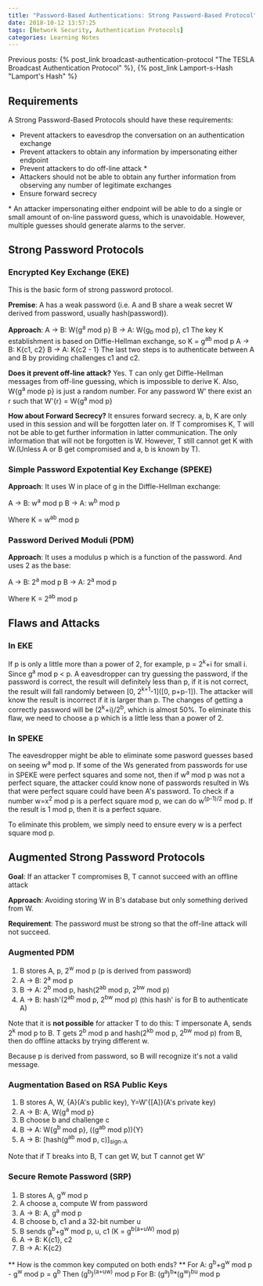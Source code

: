 ```yaml
---
title: "Password-Based Authentications: Strong Password-Based Protocol"
date: 2018-10-12 13:57:25
tags: [Network Security, Authentication Protocols]
categories: Learning Notes
---
```


Previous posts: {% post_link broadcast-authentication-protocol "The TESLA Broadcast Authentication Protocol" %}, {% post_link Lamport-s-Hash "Lamport's Hash" %}

## Requirements
A Strong Password-Based Protocols should have these requirements:

- Prevent attackers to eavesdrop the conversation on an authentication exchange
- Prevent attackers to obtain any information by impersonating either endpoint
- Prevent attackers to do off-line attack *
- Attackers should not be able to obtain any further information from observing any number of legitimate exchanges
- Ensure forward secrecy

\* An attacker impersonating either endpoint will be able to do a single or small amount of on-line password guess, which is unavoidable. However, multiple guesses should generate alarms to the server.

## Strong Password Protocols

### Encrypted Key Exchange (EKE)
This is the basic form of strong password protocol.

**Premise**: 
A has a weak password (i.e. A and B share a weak secret W derived from password, usually hash(password)).

**Approach**: 
A -> B: W{g<sup>a</sup> mod p}
B -> A: W{g<sub>b</sub> mod p}, c1
The key K establishment is based on Diffie-Hellman exchange, so K = g<sup>ab</sup> mod p
A -> B: K{c1, c2}
B -> A: K{c2 - 1}
The last two steps is to authenticate between A and B by providing challenges c1 and c2.

**Does it prevent off-line attack?**
Yes. T can only get Diffle-Hellman messages from off-line guessing, which is impossible to derive K. Also, W{g<sup>a</sup> mode p} is just a random number. For any password W' there exist an r such that W'{r} = W{g<sup>a</sup> mod p}

**How about Forward Secrecy?**
It ensures forward secrecy. a, b, K are only used in this session and will be forgotten later on. If T compromises K, T will not be able to get further information in latter communication.
The only information that will not be forgotten is W. However, T still cannot get K with W.(Unless A or B get compromised and a, b is known by T).


### Simple Password Expotential Key Exchange (SPEKE)

**Approach**:
It uses W in place of g in the Diffle-Hellman exchange:

A -> B: w<sup>a</sup> mod p
B -> A: w<sup>b</sup> mod p

Where K = w<sup>ab</sup> mod p

### Password Derived Moduli (PDM)

**Approach**:
It uses a modulus p which is a function of the password. And uses 2 as the base:

A -> B: 2<sup>a</sup> mod p
B -> A: 2<sup>a</sup> mod p

Where K = 2<sup>ab</sup> mod p


## Flaws and Attacks

### In EKE

If p is only a little more than a power of 2, for example, p = 2<sup>k</sup>+i for small i.
Since g<sup>a</sup> mod p < p. A eavesdropper can try guessing the password, if the password is correct, the result will definitely less than p, if it is not correct, the result will fall randomly between \[0, 2<sup>k+1</sup>-1](\[0, p+p-1]). The attacker will know the result is incorrect if it is larger than p.
The changes of getting a correctly password will be (2<sup>k</sup>+i)/2<sup>b</sup>, which is almost 50%.
To eliminate this flaw, we need to choose a p which is a little less than a power of 2.

### In SPEKE

The eavesdropper might be able to eliminate some pasword guesses based on seeing w<sup>a</sup> mod p. If some of the Ws generated from passwords for use in SPEKE were perfect squares and some not, then if w<sup>a</sup> mod p was not a perfect square, the attacker could know none of passwords resulted in Ws that were perfect square could have been A's password.
To check if a number w=x<sup>2</sup> mod p is a perfect square mod p, we can do w<sup>(p-1)/2</sup> mod p. If the result is 1 mod p, then it is a perfect square.

To eliminate this problem, we simply need to ensure every w is a perfect square mod p.

## Augmented Strong Password Protocols

**Goal**: If an attacker T compromises B, T cannot succeed with an offline attack

**Approach**: Avoiding storing W in B's database but only something derived from W.

**Requirement**: The password must be strong so that the off-line attack will not succeed.

### Augmented PDM

1. B stores A, p, 2<sup>w</sup> mod p (p is derived from password)
2. A -> B: 2<sup>a</sup> mod p
3. B -> A: 2<sup>b</sup> mod p, hash(2<sup>ab</sup> mod p, 2<sup>bw</sup> mod p)
4. A -> B: hash'(2<sup>ab</sup> mod p, 2<sup>bw</sup> mod p) (this hash' is for B to authenticate A)

Note that it is **not possible** for attacker T to do this:
T impersonate A, sends 2<sup>k</sup> mod p to B. T gets 2<sup>b</sup> mod p and hash(2<sup>kb</sup> mod p, 2<sup>bw</sup> mod p) from B, then do offline attacks by trying different w.

Because p is derived from password, so B will recognize it's not a valid message.

### Augmentation Based on RSA Public Keys

1. B stores A, W, {A}(A's public key), Y=W'{\[A]}(A's private key)
2. A -> B: A, W{g<sup>a</sup> mod p}
3. B choose b and challenge c
4. B -> A: W{g<sup>b</sup> mod p}, ((g<sup>ab</sup> mod p)){Y}
5. A -> B: \[hash(g<sup>ab</sup> mod p, c)]<sub>sign-A</sub>

Note that if T breaks into B, T can get W, but T cannot get W'

### Secure Remote Password (SRP)

1. B stores A, g<sup>w</sup> mod p
2. A choose a, compute W from password
3. A -> B: A, g<sup>a</sup> mod p
4. B choose b, c1 and a 32-bit number u
5. B sends g<sup>b</sup>+g<sup>w</sup> mod p, u, c1
(K = g<sup>b(a+uW)</sup> mod p)
6. A -> B: K{c1}, c2
7. B -> A: K{c2}

** How is the common key computed on both ends? **
For A: g<sup>b</sup>+g<sup>w</sup> mod p - g<sup>w</sup> mod p = g<sup>b</sup>
Then (g<sup>b</sup>)<sup>(a+uw)</sup> mod p
For B: (g<sup>a</sup>)<sup>b</sup>*(g<sup>w</sup>)<sup>bu</sup> mod p